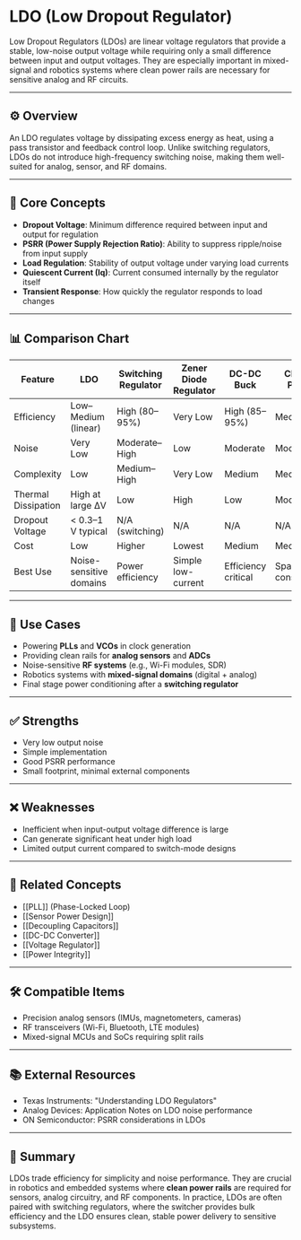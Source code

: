 # LDO (Low Dropout Regulator)

Low Dropout Regulators (LDOs) are linear voltage regulators that provide a stable, low-noise output voltage while requiring only a small difference between input and output voltages. They are especially important in mixed-signal and robotics systems where clean power rails are necessary for sensitive analog and RF circuits.

---

## ⚙️ Overview

An LDO regulates voltage by dissipating excess energy as heat, using a pass transistor and feedback control loop. Unlike switching regulators, LDOs do not introduce high-frequency switching noise, making them well-suited for analog, sensor, and RF domains.

---

## 🧠 Core Concepts

- **Dropout Voltage**: Minimum difference required between input and output for regulation  
- **PSRR (Power Supply Rejection Ratio)**: Ability to suppress ripple/noise from input supply  
- **Load Regulation**: Stability of output voltage under varying load currents  
- **Quiescent Current (Iq)**: Current consumed internally by the regulator itself  
- **Transient Response**: How quickly the regulator responds to load changes  

---

## 📊 Comparison Chart

| Feature                  | LDO                     | Switching Regulator | Zener Diode Regulator | DC-DC Buck            | Charge Pump        |
|---------------------------|-------------------------|---------------------|-----------------------|-----------------------|--------------------|
| Efficiency                | Low–Medium (linear)     | High (80–95%)       | Very Low              | High (85–95%)         | Medium             |
| Noise                     | Very Low                | Moderate–High       | Low                   | Moderate              | Moderate           |
| Complexity                | Low                     | Medium–High         | Very Low              | Medium                | Medium             |
| Thermal Dissipation       | High at large ΔV        | Low                 | High                  | Low                   | Moderate           |
| Dropout Voltage           | < 0.3–1 V typical       | N/A (switching)     | N/A                   | N/A                   | N/A                |
| Cost                      | Low                     | Higher              | Lowest                | Medium                | Medium             |
| Best Use                  | Noise-sensitive domains | Power efficiency    | Simple low-current    | Efficiency critical   | Space-constrained  |

---

## 🔧 Use Cases

- Powering **PLLs** and **VCOs** in clock generation  
- Providing clean rails for **analog sensors** and **ADCs**  
- Noise-sensitive **RF systems** (e.g., Wi-Fi modules, SDR)  
- Robotics systems with **mixed-signal domains** (digital + analog)  
- Final stage power conditioning after a **switching regulator**  

---

## ✅ Strengths

- Very low output noise  
- Simple implementation  
- Good PSRR performance  
- Small footprint, minimal external components  

---

## ❌ Weaknesses

- Inefficient when input-output voltage difference is large  
- Can generate significant heat under high load  
- Limited output current compared to switch-mode designs  

---

## 🔗 Related Concepts

- [[PLL]] (Phase-Locked Loop)  
- [[Sensor Power Design]]  
- [[Decoupling Capacitors]]  
- [[DC-DC Converter]]  
- [[Voltage Regulator]]  
- [[Power Integrity]]  

---

## 🛠️ Compatible Items

- Precision analog sensors (IMUs, magnetometers, cameras)  
- RF transceivers (Wi-Fi, Bluetooth, LTE modules)  
- Mixed-signal MCUs and SoCs requiring split rails  

---

## 📚 External Resources

- Texas Instruments: "Understanding LDO Regulators"  
- Analog Devices: Application Notes on LDO noise performance  
- ON Semiconductor: PSRR considerations in LDOs  

---

## 📝 Summary

LDOs trade efficiency for simplicity and noise performance. They are crucial in robotics and embedded systems where **clean power rails** are required for sensors, analog circuitry, and RF components. In practice, LDOs are often paired with switching regulators, where the switcher provides bulk efficiency and the LDO ensures clean, stable power delivery to sensitive subsystems.
